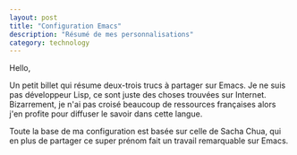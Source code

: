 ```yaml
---
layout: post
title: "Configuration Emacs"
description: "Résumé de mes personnalisations"
category: technology
---
```


Hello,

Un petit billet qui résume deux-trois trucs à partager sur Emacs. Je
ne suis pas développeur Lisp, ce sont juste des choses trouvées sur
Internet. Bizarrement, je n'ai pas croisé beaucoup de ressources
françaises alors j'en profite pour diffuser le savoir dans cette
langue.

Toute la base de ma configuration est basée sur celle de Sacha Chua,
qui en plus de partager ce super prénom fait un travail remarquable
sur Emacs.